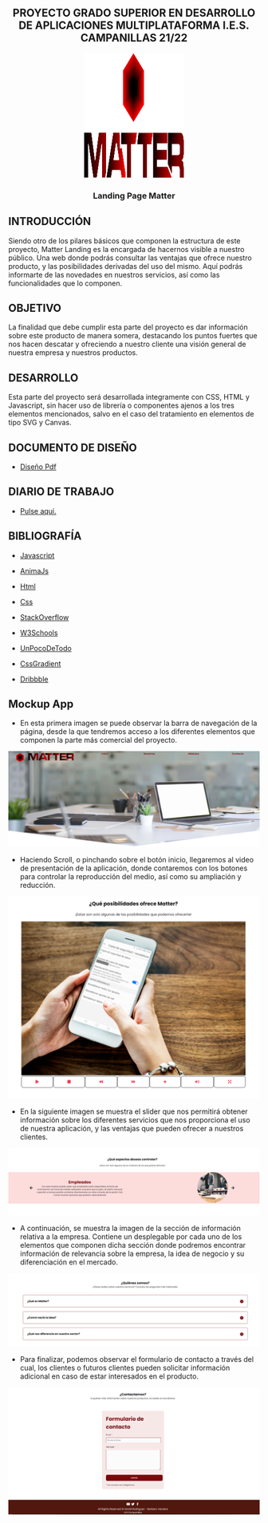 <h2 align="center">PROYECTO GRADO SUPERIOR EN DESARROLLO DE APLICACIONES MULTIPLATAFORMA I.E.S. CAMPANILLAS 21/22</h2>
<div align="center">
  <img src="assets/logoCompleto.svg" alt="Logo" width="200" height="250">
  <h3 align="center">Landing Page Matter</h3>
</div>

## INTRODUCCIÓN
Siendo otro de los pilares básicos que componen la estructura de este proyecto, Matter Landing es
la encargada de hacernos visible a nuestro público. Una web donde podrás consultar las ventajas que
ofrece nuestro producto, y las posibilidades derivadas del uso del mismo. Aquí podrás informarte de las
novedades en nuestros servicios, así como las funcionalidades que lo componen.

## OBJETIVO
La finalidad que debe cumplir esta parte del proyecto es dar información sobre este producto de manera somera,
destacando los puntos fuertes que nos hacen descatar y ofreciendo a nuestro cliente una visión general de nuestra
empresa y nuestros productos.

## DESARROLLO
Esta parte del proyecto será desarrollada integramente con CSS, HTML y Javascript, sin hacer uso de librería o componentes
ajenos a los tres elementos mencionados, salvo en el caso del tratamiento en elementos de tipo SVG y Canvas.

## DOCUMENTO DE DISEÑO

- <a href="media/MatterFigmaDRBV.pdf"><p>Diseño Pdf</p></a>

## DIARIO DE TRABAJO

- <a href="https://github.com/Davidrbv/Matters/blob/master/README.md"><p>Pulse aquí.</p></a>

## BIBLIOGRAFÍA
  - <a href="https://developer.mozilla.org/es/docs/Web/JavaScript"><p>Javascript</p></a>
  - <a href="https://animejs.com/"><p>AnimaJs</p></a>
  - <a href="https://developer.mozilla.org/es/docs/Web/HTML"><p>Html</p></a>
  - <a href="https://developer.mozilla.org/es/docs/Web/CSS"><p>Css</p></a>
  - <a href="https://es.stackoverflow.com/"><p>StackOverflow</p></a>
  - <a href="https://www.w3schools.com/"><p>W3Schools</p></a>
  - <a href="https://w3.unpocodetodo.info//"><p>UnPocoDeTodo</p></a>
  - <a href="https://cssgradient.io//"><p>CssGradient</p></a>
  - <a href="https://https://dribbble.com/.io//"><p>Dribbble</p></a>

## Mockup App

- <p>En esta primera imagen se puede observar la barra de navegación de la página, desde la que tendremos acceso a los diferentes elementos que componen la parte más comercial del proyecto.</p>
<img src="media/portada.png" alt="Portada">

- <p>Haciendo Scroll, o pinchando sobre el botón inicio, llegaremos al video de presentación de la aplicación, donde contaremos con los botones para controlar la reproducción del medio, así como su ampliación y reducción.</p>
<img src="media/video.png" alt="Video">

- <p>En la siguiente imagen se muestra el slider que nos permitirá obtener información sobre los diferentes servicios que nos proporciona el uso de nuestra aplicación, y las ventajas que pueden ofrecer a nuestros clientes.</p>
<img src="media/modulos.png" alt="Modulos">


- <p>A continuación, se muestra la imagen de la sección de información relativa a la empresa. Contiene un desplegable por cada uno de los elementos que componen dicha sección donde podremos encontrar información de relevancia sobre la empresa, la idea de negocio y su diferenciación en el mercado.</p>
<img src="media/nosotros.png" alt="Nosotros">

- <p>Para finalizar, podemos observar el formulario de contacto a través del cual, los clientes o futuros clientes pueden solicitar información adicional en caso de estar interesados en el producto.</p>
<img src="media/formFooter.png" alt="Nosotros">
